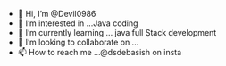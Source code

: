 - 👋 Hi, I’m @Devil0986
- 👀 I’m interested in ...Java coding
- 🌱 I’m currently learning ... java full Stack development
- 💞️ I’m looking to collaborate on ...
- 📫 How to reach me ...@dsdebasish on insta

<!---
Devil0986/Devil0986 is a ✨ special ✨ repository because its `README.md` (this file) appears on your GitHub profile.
You can click the Preview link to take a look at your changes.
--->
